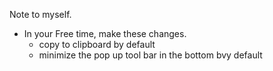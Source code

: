 Note to myself.
- In your Free time, make these changes.
  - copy to clipboard by default
  - minimize the pop up tool bar in the bottom bvy default 
